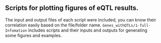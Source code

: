 ## Scripts for plotting figures of eQTL results.
The input and output files of each script were included, you can know their correlation easily based on the file/folder name.
`Genes_withQTLs/1-full-Infomation` includes scripts and their inputs and outputs for generating some figures and examples.
